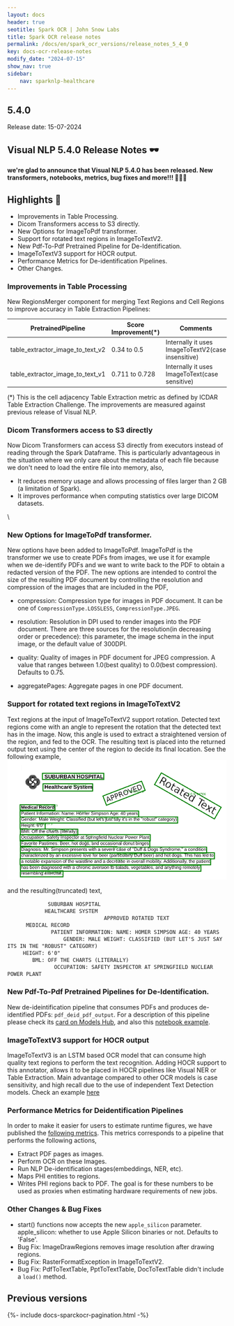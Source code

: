 ```yaml
---
layout: docs
header: true
seotitle: Spark OCR | John Snow Labs
title: Spark OCR release notes
permalink: /docs/en/spark_ocr_versions/release_notes_5_4_0
key: docs-ocr-release-notes
modify_date: "2024-07-15"
show_nav: true
sidebar:
    nav: sparknlp-healthcare
---
```


<div class="h3-box" markdown="1">

## 5.4.0

Release date: 15-07-2024


## Visual NLP 5.4.0 Release Notes 🕶️

**we're glad to announce that Visual NLP 5.4.0 has been released. New transformers, notebooks, metrics, bug fixes and more!!! 📢📢📢**

</div><div class="h3-box" markdown="1">

## Highlights 🔴

+ Improvements in Table Processing.
+ Dicom Transformers access to S3 directly.
+ New Options for ImageToPdf transformer.
+ Support for rotated text regions in ImageToTextV2.
+ New Pdf-To-Pdf Pretrained Pipeline for De-Identification.
+ ImageToTextV3 support for HOCR output.
+ Performance Metrics for De-identification Pipelines.
+ Other Changes.

</div><div class="h3-box" markdown="1">

### Improvements in Table Processing
New RegionsMerger component for merging Text Regions and Cell Regions to improve accuracy in Table Extraction Pipelines:

| PretrainedPipeline   | Score Improvement(*) | Comments
| ------------------ | --------------------- |---------------------------|
| table_extractor_image_to_text_v2   | 0.34 to 0.5 | Internally it uses ImageToTextV2(case insensitive)|
| table_extractor_image_to_text_v1  | 0.711 to 0.728  | Internally it uses ImageToText(case sensitive)|

(*) This is the cell adjacency Table Extraction metric as defined by ICDAR Table Extraction Challenge.
The improvements are measured against previous release of Visual NLP.

</div><div class="h3-box" markdown="1">

### Dicom Transformers access to S3 directly
Now Dicom Transformers can access S3 directly from executors instead of reading through the Spark Dataframe. This is particularly advantageous in the situation where we only care about the metadata of each file because we don't need to load the entire file into memory, also,
* It reduces memory usage and allows processing of files larger than 2 GB (a limitation of Spark).
* It improves performance when computing statistics over large DICOM datasets.

</div><div class="h3-box" markdown="1">\

### New Options for ImageToPdf transformer.
New options have been added to ImageToPdf. ImageToPdf is the transformer we use to create PDFs from images, we use it for example when we de-identify PDFs and we want to write back to the PDF to obtain a redacted version of the PDF.
The new options are intended to control the size of the resulting PDF document by controlling the resolution and compression of the images that are included in the PDF,

* compression: Compression type for images in PDF document. It can be one of `CompressionType.LOSSLESS`, `CompressionType.JPEG`.

* resolution: Resolution in DPI used to render images into the PDF document. There are three sources for the resolution(in decreasing order or precedence): this parameter, the image schema in the input image, or the default value of 300DPI.

* quality: Quality of images in PDF document for JPEG compression. A value that ranges between 1.0(best quality) to 0.0(best compression). Defaults to 0.75. 
    
* aggregatePages: Aggregate pages in one PDF document.


</div><div class="h3-box" markdown="1">

### Support for rotated text regions in ImageToTextV2
Text regions at the input of ImageToTextV2 support rotation. Detected text regions come with an angle to represent the rotation that the detected text has in the image.
Now, this angle is used to extract a straightened version of the region, and fed to the OCR. The resulting text is placed into the returned output text using the center of the region to decide its final location.
See the following example,
![image](/assets/images/ocr/rotated_regions.png)

and the resulting(truncated) text,
```
             SUBURBAN HOSPITAL
            HEALTHCARE SYSTEM
                               APPROVED ROTATED TEXT
      MEDICAL RECORD
              PATIENT INFORMATION: NAME: HOMER SIMPSON AGE: 40 YEARS
                  GENDER: MALE WEIGHT: CLASSIFIED (BUT LET'S JUST SAY ITS IN THE "ROBUST" CATEGORY)
     HEIGHT: 6'0"
        BML: OFF THE CHARTS (LITERALLY)
               OCCUPATION: SAFETY INSPECTOR AT SPRINGFIELD NUCLEAR POWER PLANT
```

</div><div class="h3-box" markdown="1">

### New Pdf-To-Pdf Pretrained Pipelines for De-Identification.
New de-ideintification pipeline that consumes PDFs and produces de-identified PDFs: `pdf_deid_pdf_output`. 
For a description of this pipeline please check its
[card on Models Hub](https://nlp.johnsnowlabs.com/2024/06/12/pdf_deid_subentity_context_augmented_pipeline_en.html), and also this [notebook example](https://github.com/JohnSnowLabs/spark-ocr-workshop/blob/master/jupyter/SparkOcrPdfDeidSubentityContextAugmentedPipeline.ipynb).

</div><div class="h3-box" markdown="1">

### ImageToTextV3 support for HOCR output
ImageToTextV3 is an LSTM based OCR model that can consume high quality text regions to perform the text recognition. Adding HOCR support to this annotator, allows it to be placed in HOCR pipelines like Visual NER or Table Extraction. Main advantage compared to other OCR models is case sensitivity, and high recall due to the use of independent Text Detection models.
Check an example [here](https://github.com/JohnSnowLabs/spark-ocr-workshop/blob/master/jupyter/SparkOcrImageTableRecognitionCaseSensitive.ipynb)

</div><div class="h3-box" markdown="1">

### Performance Metrics for Deidentification Pipelines
In order to make it easier for users to estimate runtime figures, we have published the [following metrics](https://nlp.johnsnowlabs.com/docs/en/ocr_benchmark). This metrics corresponds to a pipeline that performs the following actions,
* Extract PDF pages as images.
* Perform OCR on these Images.
* Run NLP De-identification stages(embeddings, NER, etc).
* Maps PHI entities to regions.
* Writes PHI regions back to PDF.
The goal is for these numbers to be used as proxies when estimating hardware requirements of new jobs.

</div><div class="h3-box" markdown="1">

###  Other Changes & Bug Fixes
* start() functions now accepts the new `apple_silicon` parameter. apple_silicon: whether to use Apple Silicon binaries or not. Defaults to 'False'.
* Bug Fix: ImageDrawRegions removes image resolution after drawing regions.
* Bug Fix: RasterFormatException in ImageToTextV2.
* Bug Fix: PdfToTextTable, PptToTextTable, DocToTextTable didn't include a `load()` method.


</div><div class="prev_ver h3-box" markdown="1">

## Previous versions

</div>

{%- include docs-sparckocr-pagination.html -%}
